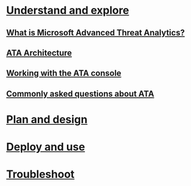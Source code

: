 # [Understand and explore](what-is-ata.md)
## [What is Microsoft Advanced Threat Analytics?](what-is-ata.md)
## [ATA Architecture](ata-architecture.md)
## [Working with the ATA console](working-with-ata-console.md)
## [Commonly asked questions about ATA](ata-common-questions.md)
# [Plan and design](/advanced-threat-analytics/plan-design/ata-capacity-planning)
# [Deploy and use](/advanced-threat-analytics/deploy-use/install-ata)
# [Troubleshoot](/advanced-threat-analytics/troubleshoot/troubleshooting-ata-using-logs)

